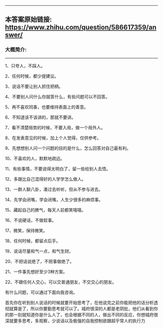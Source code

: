 ----------------------------------------
## 本答案原始链接: https://www.zhihu.com/question/586617359/answer/
### 大概简介: 
----------------------------------------
1、只夸人，不踩人。




2、任何时候，都少提建议。




3、说话不要让别人抓住把柄。




4、不要别人问什么你就答什么，有些问题可以不回答。




5、再不喜欢同事，也要维持表面上的善意。




6、不知道该不该讲的，那就不要讲。




7、看不清楚局势的时候，不要入局，做一个局外人。




8、在发表意见的时候，加上个人觉得，仅供参考。




9、先想想别人问一个问题的目的是什么，怎么回答对自己最有利。




10、不喜欢的人，默默地疏远。




11、有些事情，不要说得太明白了，留一些给别人去悟。




12、多跟比自己混得好的人学学怎么做人。




13、一群人聊八卦，凑过去听听，但从不参与进去。




14、先学会闭嘴，学会闭嘴，人生少很多的麻烦事。




15、藏起自己的脾气，每天人前都笑嘻嘻。




16、不说硬话，不做软事。




17、微笑，保持微笑。




18、任何时候，都留点后手。




19、说话尽量和气一点，和气生财。




20、不把话说绝了，不把事做绝了。




21、一件事先想好至少3种方案。




22、不跟任何人交心，可以交普通朋友，不交交心的朋友。




有什么问题，可以通过下面向我咨询。



首先你在听到别人说话的时候就要开始思考了，在他说完之前你能把他的话分析透彻就算是了，所以你要勤思考就可以了。城府很深的人都是老阴批，他们从看到你的那一刻就知道你是什么人了，也会根据不同的人，做出不同的反应，你想城府很深就要多思考，多观察，少说话以及极强的自我控制欲跟超乎常人的执行力